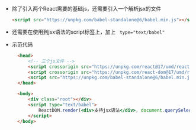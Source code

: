 - 除了引入两个React需要的基础js，还需要引入一个解析jsx的文件
  ```html
  <script src="https://unpkg.com/babel-standalone@6/babel.min.js"></script>
  ```

- 还需要在使用到jsx语法的script标签上，加上 ` type="text/babel"`

- 示范代码
  ```html
    <head>
        <!-- 三个js文件 -->
        <script crossorigin src="https://unpkg.com/react@17/umd/react.development.js"></script>
        <script crossorigin src="https://unpkg.com/react-dom@17/umd/react-dom.development.js"></script>
        <script src="https://unpkg.com/babel-standalone@6/babel.min.js"></script>
    </head>

    <body>
        <div class="root"></div>
        <script type="text/babel">
            ReactDOM.render(<div>支持jsx语法</div>, document.querySelector('.root'))
        </script>
    </body>
  ```